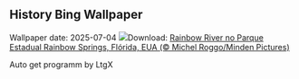 ## History Bing Wallpaper
Wallpaper date: 2025-07-04
![](https://www.bing.com/th?id=OHR.RainbowRiver_PT-BR7721810301_UHD.jpg&w=1000)Download: [Rainbow River no Parque Estadual Rainbow Springs, Flórida, EUA (© Michel Roggo/Minden Pictures)](https://www.bing.com/th?id=OHR.RainbowRiver_PT-BR7721810301_UHD.jpg)

Auto get programm by LtgX
